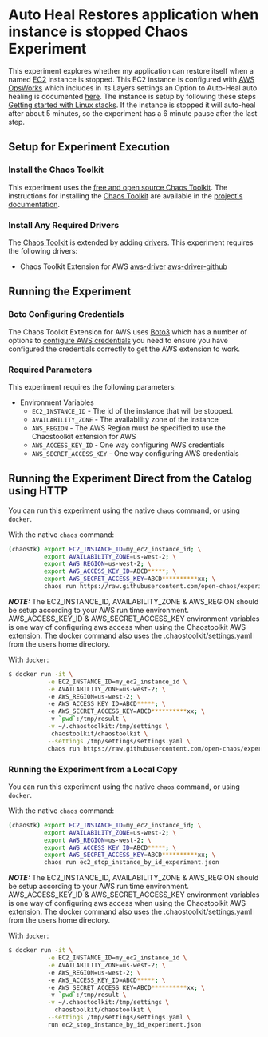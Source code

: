 # Auto Heal Restores application when instance is stopped Chaos Experiment

This experiment explores whether my application can restore itself when a named [EC2][ElasticComputeCloud] instance is stopped. This EC2 instance is configured with [AWS OpsWorks][AwsOpsWorks] which includes in its Layers settings an Option to Auto-Heal auto healing is documented [here][instsnceAutoHeal]. The instance is setup by following these steps [Getting started with Linux stacks][linuxGettingStarted]. If the instance is stopped it will auto-heal after about 5 minutes, so the experiment has a 6 minute pause after the last step.

[ElasticComputeCloud]: https://aws.amazon.com/ec2/
[AwsOpsWorks]: https://docs.aws.amazon.com/opsworks/index.html
[instsnceAutoHeal]: https://docs.aws.amazon.com/opsworks/latest/userguide/workinginstances-autohealing.html
[linuxGettingStarted]: https://docs.aws.amazon.com/opsworks/latest/userguide/gettingstarted-linux.html

## Setup for Experiment Execution

### Install the Chaos Toolkit

This experiment uses the [free and open source Chaos Toolkit][chaostoolkit]. The instructions for installing the [Chaos Toolkit][chaostoolkit] are available in the [project's documentation][docs].

[chaostoolkit]: https://chaostoolkit.org/
[docs]: https://docs.chaostoolkit.org

### Install Any Required Drivers

The [Chaos Toolkit][chaostoolkit] is extended by adding [drivers]. This experiment requires the following drivers:

* Chaos Toolkit Extension for AWS [aws-driver] [aws-driver-github]

[drivers]: https://docs.chaostoolkit.org/drivers/overview/
[aws-driver]: https://docs.chaostoolkit.org/drivers/aws/
[aws-driver-github]: https://github.com/chaostoolkit-incubator/chaostoolkit-aws

## Running the Experiment

### Boto Configuring Credentials

The Chaos Toolkit Extension for AWS uses [Boto3][boto3] which has a number of
options to [configure AWS credentials][credconfig] you need to ensure you have
configured the credentials correctly to get the AWS extension to work.

[boto3]: https://boto3.amazonaws.com/v1/documentation/api/latest/index.html
[credconfig]: https://boto3.amazonaws.com/v1/documentation/api/latest/index.html

### Required Parameters

This experiment requires the following parameters:

* Environment Variables
  * `EC2_INSTANCE_ID` - The id of the instance that will be stopped.
  * `AVAILABILITY_ZONE` - The availability zone of the instance
  * `AWS_REGION` - The AWS Region must be specified to use the Chaostoolkit extension for AWS
  * `AWS_ACCESS_KEY_ID` - One way configuring AWS credentials
  * `AWS_SECRET_ACCESS_KEY` - One way configuring AWS credentials

## Running the Experiment Direct from the Catalog using HTTP

You can run this experiment using the native `chaos` command, or using
`docker`.

With the native `chaos` command:

```bash
(chaostk) export EC2_INSTANCE_ID=my_ec2_instance_id; \
          export AVAILABILITY_ZONE=us-west-2; \
          export AWS_REGION=us-west-2; \
          export AWS_ACCESS_KEY_ID=ABCD*****; \
          export AWS_SECRET_ACCESS_KEY=ABCD**********xx; \
          chaos run https://raw.githubusercontent.com/open-chaos/experiment-catalog/master/aws/OpsWorks/ow_ec2_auto_heal_single_instance_service.json
```

***NOTE:*** The  EC2_INSTANCE_ID, AVAILABILITY_ZONE & AWS_REGION should be setup according to your AWS run time environment. AWS_ACCESS_KEY_ID & AWS_SECRET_ACCESS_KEY environment variables is one way of configuring aws access when using the Chaostoolkit AWS extension. The docker command also uses the .chaostoolkit/settings.yaml from the users home directory.

With `docker`:

```bash
$ docker run -it \
           -e EC2_INSTANCE_ID=my_ec2_instance_id \
           -e AVAILABILITY_ZONE=us-west-2; \
           -e AWS_REGION=us-west-2; \
           -e AWS_ACCESS_KEY_ID=ABCD*****; \
           -e AWS_SECRET_ACCESS_KEY=ABCD**********xx; \
           -v `pwd`:/tmp/result \
           -v ~/.chaostoolkit:/tmp/settings \
            chaostoolkit/chaostoolkit \
           --settings /tmp/settings/settings.yaml \
           chaos run https://raw.githubusercontent.com/open-chaos/experiment-catalog/master/aws/OpsWorks/ow_ec2_auto_heal_single_instance_service.json
```

### Running the Experiment from a Local Copy

You can run this experiment using the native `chaos` command, or using
`docker`.

With the native `chaos` command:

```bash
(chaostk) export EC2_INSTANCE_ID=my_ec2_instance_id; \
          export AVAILABILITY_ZONE=us-west-2; \
          export AWS_REGION=us-west-2; \
          export AWS_ACCESS_KEY_ID=ABCD*****; \
          export AWS_SECRET_ACCESS_KEY=ABCD**********xx; \
          chaos run ec2_stop_instance_by_id_experiment.json
```

***NOTE:*** The  EC2_INSTANCE_ID, AVAILABILITY_ZONE & AWS_REGION should be setup according to your AWS run time environment. AWS_ACCESS_KEY_ID & AWS_SECRET_ACCESS_KEY environment variables is one way of configuring aws access when using the Chaostoolkit AWS extension. The docker command also uses the .chaostoolkit/settings.yaml from the users home directory.

With `docker`:

```bash
$ docker run -it \
           -e EC2_INSTANCE_ID=my_ec2_instance_id \
           -e AVAILABILITY_ZONE=us-west-2; \
           -e AWS_REGION=us-west-2; \
           -e AWS_ACCESS_KEY_ID=ABCD*****; \
           -e AWS_SECRET_ACCESS_KEY=ABCD**********xx; \
           -v `pwd`:/tmp/result \
           -v ~/.chaostoolkit:/tmp/settings \
             chaostoolkit/chaostoolkit \
           --settings /tmp/settings/settings.yaml \
           run ec2_stop_instance_by_id_experiment.json
```
